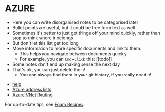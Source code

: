 # AZURE

- Here you can write disorganised notes to be categorised later
- Bullet points are useful, but it could be free form text as well
- Sometimes it's better to just get things off your mind quickly, rather than stop to think where it belongs
- But don't let this list get too long
- Move information to more specific documents and link to them.
  - This helps you navigate between documents quickly
  - For example, you can `Cmd`+`Click` this: [[todo]]
- Some notes don't end up making sense the next day
- That's ok, you can just delete them!
  - You can always find them in your git history, if you really need it!

* [help](https://github.com/MicrosoftDocs/azure-docs/tree/master/articles)
* [Azure address lists](https://docs.microsoft.com/en-us/azure/devops/organizations/security/allow-list-ip-url?view=azure-devops)
* [Azure VNet Routing](https://docs.microsoft.com/en-us/azure/virtual-network/virtual-networks-udr-overview?source=docs)

For up-to-date tips, see [Foam Recipes](https://foambubble.github.io/foam/recipes).





